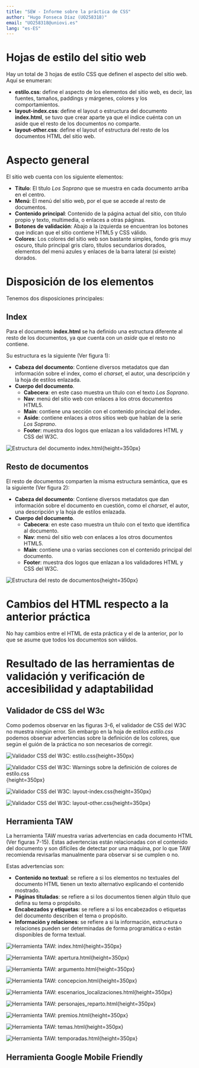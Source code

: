 ```yaml
---
title: "SEW - Informe sobre la práctica de CSS"
author: "Hugo Fonseca Díaz (UO258318)"
email: "UO258318@uniovi.es"
lang: "es-ES"
---
```

# Hojas de estilo del sitio web

Hay un total de 3 hojas de estilo CSS que definen el aspecto del sitio web. Aquí se enumeran:

- **estilo.css**: define el aspecto de los elementos del sitio web, es decir, las fuentes, tamaños, paddings y márgenes, colores y los comportamientos.
- **layout-index.css**: define el layout o estructura del documento **index.html**, se tuvo que crear aparte ya que el índice cuénta con un aside que el resto de los documentos no comparte.
- **layout-other.css**: define el layout of estructura del resto de los documentos HTML del sitio web.


# Aspecto general

El sitio web cuenta con los siguiente elementos:

- **Título**: El título *Los Soprano* que se muestra en cada documento arriba en el centro.
- **Menú**: El menú del sitio web, por el que se accede al resto de documentos.
- **Contenido principal**: Contenido de la página actual del sitio, con título propio y texto, multimedia, o enlaces a otras páginas.
- **Botones de validación**: Abajo a la izquierda se encuentran los botones que indican que el sitio contiene HTML5 y CSS válido.
- **Colores**: Los colores del sitio web son bastante simples, fondo gris muy oscuro, título principal gris claro, títulos secundarios dorados, elementos del menú azules y enlaces de la barra lateral (si existe) dorados.


# Disposición de los elementos

Tenemos dos disposiciones principales:

## Index

Para el documento **index.html** se ha definido una estructura diferente al resto de los documentos, ya que cuenta con un *aside* que el resto no contiene.

Su estructura es la siguiente (Ver figura 1):

- **Cabeza del documento**: Contiene diversos metadatos que dan información sobre el index, como el *charset*, el autor, una descripción y la hoja de estilos enlazada.
- **Cuerpo del documento**.
    - **Cabecera**: en este caso muestra un título con el texto *Los Soprano*.
    - **Nav**: menú del sitio web con enlaces a los otros documentos HTML5.
    - **Main**: contiene una sección con el contenido principal del index.
    - **Aside**: contiene enlaces a otros sitios web que hablan de la serie *Los Soprano*.
    - **Footer**: muestra dos logos que enlazan a los validadores HTML y CSS del W3C.

![Estructura del documento *index.html*](report_multimedia/layout-index.png){height=350px}

## Resto de documentos

El resto de documentos comparten la misma estructura semántica, que es la siguiente (Ver figura 2):

- **Cabeza del documento**: Contiene diversos metadatos que dan información sobre el documento en cuestión, como el *charset*, el autor, una descripción y la hoja de estilos enlazada.
- **Cuerpo del documento**.
    - **Cabecera**: en este caso muestra un título con el texto que identifica al documento.
    - **Nav**: menú del sitio web con enlaces a los otros documentos HTML5.
    - **Main**: contiene una o varias secciones con el contenido principal del documento.
    - **Footer**: muestra dos logos que enlazan a los validadores HTML y CSS del W3C. 

![Estructura del resto de documentos](report_multimedia/layout-other.png){height=350px}


# Cambios del HTML respecto a la anterior práctica

No hay cambios entre el HTML de esta práctica y el de la anterior, por lo que se asume que todos los documentos son válidos.


# Resultado de las herramientas de validación y verificación de accesibilidad y adaptabilidad

## Validador de CSS del W3c

Como podemos observar en las figuras 3-6, el validador de CSS del W3C no muestra ningún error. Sin embargo en la hoja de estilos *estilo.css* podemos observar advertencias sobre la definición de los colores, que según el guión de la práctica no son necesarios de corregir.

![Validador CSS del W3C: *estilo.css*](report_multimedia/w3c-estilo.png){height=350px}

![Validador CSS del W3C: Warnings sobre la definición de colores de *estilo.css*](report_multimedia/w3c-estilo-warning.png){height=350px}

![Validador CSS del W3C: *layout-index.css*](report_multimedia/w3c-layout-index.png){height=350px}

![Validador CSS del W3C: *layout-other.css*](report_multimedia/w3c-layout-other.png){height=350px}

## Herramienta TAW

La herramienta TAW muestra varias advertencias en cada documento HTML (Ver figuras 7-15). Estas advertencias están relacionadas con el contenido del documento y son difíciles de detectar por una máquina, por lo que TAW recomienda revisarlas manualmente para observar si se cumplen o no.

Estas advertencias son:

- **Contenido no textual**: se refiere a si los elementos no textuales del documento HTML tienen un texto alternativo explicando el contenido mostrado.
- **Páginas tituladas**: se refiere a si los documentos tienen algún título que defina su tema o propósito.
- **Encabezados y etiquetas**: se refiere a si los encabezados o etiquetas del documento describen el tema o propósito.
- **Información y relaciones**: se refiere a si la información, estructura o relaciones pueden ser determinadas de forma programática o están disponibles de forma textual.

![Herramienta TAW: *index.html*](report_multimedia/taw-index.png){height=350px}

![Herramienta TAW: *apertura.html*](report_multimedia/taw-apertura.png){height=350px}

![Herramienta TAW: *argumento.html*](report_multimedia/taw-argumento.png){height=350px}

![Herramienta TAW: *concepcion.html*](report_multimedia/taw-concepcion.png){height=350px}

![Herramienta TAW: *escenarios_localizaciones.html*](report_multimedia/taw-escenarios_localizaciones.png){height=350px}

![Herramienta TAW: *personajes_reparto.html*](report_multimedia/taw-personajes_reparto.png){height=350px}

![Herramienta TAW: *premios.html*](report_multimedia/taw-premios.png){height=350px}

![Herramienta TAW: *temas.html*](report_multimedia/taw-temas.png){height=350px}

![Herramienta TAW: *temporadas.html*](report_multimedia/taw-temporadas.png){height=350px}

## Herramienta Google Mobile Friendly




